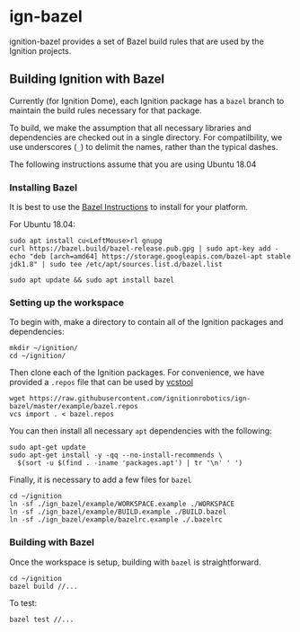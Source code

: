 # ign-bazel

ignition-bazel provides a set of Bazel build rules that are used by the Ignition projects.

## Building Ignition with Bazel

Currently (for Ignition Dome), each Ignition package has a `bazel` branch to maintain the build rules necessary for that package.

To build, we make the assumption that all necessary libraries and dependencies are checked out in a single directory.
For compatilbility, we use underscores (`_`) to delimit the names, rather than the typical dashes.

The following instructions assume that you are using Ubuntu 18.04

### Installing Bazel

It is best to use the [Bazel Instructions](https://docs.bazel.build/versions/master/install-ubuntu.html) to install for your platform.

For Ubuntu 18.04:

```
sudo apt install cu<LeftMouse>rl gnupg
curl https://bazel.build/bazel-release.pub.gpg | sudo apt-key add -
echo "deb [arch=amd64] https://storage.googleapis.com/bazel-apt stable jdk1.8" | sudo tee /etc/apt/sources.list.d/bazel.list

sudo apt update && sudo apt install bazel
```

### Setting up the workspace

To begin with, make a directory to contain all of the Ignition packages and dependencies:

```
mkdir ~/ignition/
cd ~/ignition/
```

Then clone each of the Ignition packages.
For convenience, we have provided a `.repos` file that can be used by [vcstool](https://github.com/dirk-thomas/vcstool)

```
wget https://raw.githubusercontent.com/ignitionrobotics/ign-bazel/master/example/bazel.repos
vcs import . < bazel.repos
```

You can then install all necessary `apt` dependencies with the following:

```
sudo apt-get update
sudo apt-get install -y -qq --no-install-recommends \
  $(sort -u $(find . -iname 'packages.apt') | tr '\n' ' ')
```

Finally, it is necessary to add a few files for `bazel`

```
cd ~/ignition
ln -sf ./ign_bazel/example/WORKSPACE.example ./WORKSPACE
ln -sf ./ign_bazel/example/BUILD.example ./BUILD.bazel
ln -sf ./ign_bazel/example/bazelrc.example ./.bazelrc
```

### Building with Bazel

Once the workspace is setup, building with `bazel` is straightforward.

```
cd ~/ignition
bazel build //...
```

To test:

```
bazel test //...
```
